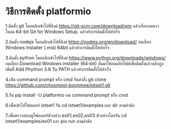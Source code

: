 
# วิธีการติดตั้ง platformio

1.ติดตั้ง git โดยคลิกเข้าไปที่ลิงค์ https://git-scm.com/download/win แล้วเลือกกดดาวโหลด 64-bit Git for Windows Setup. แล้วทำการติดตั้งให้สำเร็จ

2.ติดตั้ง nodejs โดยคลิกเข้าไปที่ลิงค์ https://nodejs.org/en/download/ กดเลือก Windows Installer (.msi) 64bit แล้วทำการติดตั้งให้สำเร็จ

3.ติดตั้ง python โดยคลิกเข้าไปที่ลิงค์ https://www.python.org/downloads/windows/ กดเลือก Download Windows installer (64-bit) ถัดมาให้กดคลิกไฟล์เพื่อติดตั้งแล้วคลิกถูกเพิ่มที่ Add Phython 3.9 To PATH แล้วทำการติดตั้งให้สำเร็จ 

4.เปิด command prompt หรือ cmd รันคำสั่ง git clone https://github.com/choompol-boonmee/iotset1.git 

5.รัน pip install -U platformio บน command prompt หรือ cmd

6.เพื่อเข้าไปโฟลเดอร์ iotset1 รัน cd iotset1/examples และ dir ตามลำดับ

7.เพื่อตรวจสอบดูโฟลเดอร์ตัวอย่าง ex01,ex02,ex03 ตัวอย่างโดยรัน cd iotset1/examples/ex01 และ pio run ตามลำดับ
